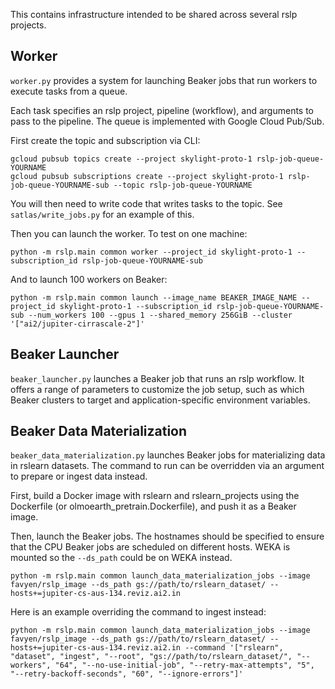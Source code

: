 This contains infrastructure intended to be shared across several rslp projects.


Worker
------

`worker.py` provides a system for launching Beaker jobs that run workers to execute
tasks from a queue.

Each task specifies an rslp project, pipeline (workflow), and arguments to pass to the
pipeline. The queue is implemented with Google Cloud Pub/Sub.

First create the topic and subscription via CLI:

    gcloud pubsub topics create --project skylight-proto-1 rslp-job-queue-YOURNAME
    gcloud pubsub subscriptions create --project skylight-proto-1 rslp-job-queue-YOURNAME-sub --topic rslp-job-queue-YOURNAME

You will then need to write code that writes tasks to the topic.
See `satlas/write_jobs.py` for an example of this.

Then you can launch the worker. To test on one machine:

    python -m rslp.main common worker --project_id skylight-proto-1 --subscription_id rslp-job-queue-YOURNAME-sub

And to launch 100 workers on Beaker:

    python -m rslp.main common launch --image_name BEAKER_IMAGE_NAME --project_id skylight-proto-1 --subscription_id rslp-job-queue-YOURNAME-sub --num_workers 100 --gpus 1 --shared_memory 256GiB --cluster '["ai2/jupiter-cirrascale-2"]'


Beaker Launcher
---------------

`beaker_launcher.py` launches a Beaker job that runs an rslp workflow. It offers a
range of parameters to customize the job setup, such as which Beaker clusters to target
and application-specific environment variables.


Beaker Data Materialization
---------------------------

`beaker_data_materialization.py` launches Beaker jobs for materializing data in rslearn
datasets. The command to run can be overridden via an argument to prepare or ingest
data instead.

First, build a Docker image with rslearn and rslearn_projects using the Dockerfile (or
olmoearth_pretrain.Dockerfile), and push it as a Beaker image.

Then, launch the Beaker jobs. The hostnames should be specified to ensure that the CPU
Beaker jobs are scheduled on different hosts. WEKA is mounted so the `--ds_path` could
be on WEKA instead.

    python -m rslp.main common launch_data_materialization_jobs --image favyen/rslp_image --ds_path gs://path/to/rslearn_dataset/ --hosts+=jupiter-cs-aus-134.reviz.ai2.in

Here is an example overriding the command to ingest instead:

    python -m rslp.main common launch_data_materialization_jobs --image favyen/rslp_image --ds_path gs://path/to/rslearn_dataset/ --hosts+=jupiter-cs-aus-134.reviz.ai2.in --command '["rslearn", "dataset", "ingest", "--root", "gs://path/to/rslearn_dataset/", "--workers", "64", "--no-use-initial-job", "--retry-max-attempts", "5", "--retry-backoff-seconds", "60", "--ignore-errors"]'
